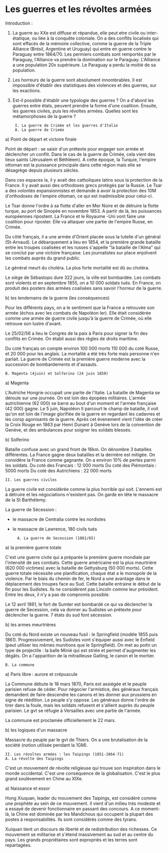 # Les guerres et les révoltes armées
Introduction : 

1. La guerre au XXe est diffuse et répandue, elle peut etre civile ou inter-étatique, ou liée à la conquête coloniale. On a des conflits localisés qui sont effacés de la mémoire collective, comme la guerre de la Triple Alliance (Brésil, Argentine et Uruguay) qui entre en guerre contre le Paraguay entre 1864/70. Les permiers combats sont remportés par le Paraguay, l'Alliance va prendre la domination sur le Paraguay. L'Alliance a une population 20x supérieure. Le Paraguay a perdu la moitié de sa population. 
2. Les horreurs de la guerre sont absolument innombrables. Il est impossible d'établir des statistiques des violences et des guerres, sur les exactions. 
3. Est-il possible d'établir une typologie des guerres ? On a d'abord les guerres entre états, peuvent prendre la forme d'une coalition. Ensuite, les guerres civiles, puis les révoltes armées. Quelles sont les métamorphoses de la guerre ? 

		I. La guerre de Crimée et les guerres d'Italie 
		A. La guerre de Crimée 
		
a) Point de départ et victoire finale 

Point de départ : se saisir d'un prétexte pour engager son armée et déclencher un conflit. Dans le cas de la guerre de Crimée, cela vient des lieux saints (Jérusalem et Béthléem). A cette époque, la Turquie, l'empire ottoman est la puissance principale dans cette région mais elle se désagrège depuis plusieurs siècles. 

Dans ces espaces la, il y avait des catholiques latins sous la protection de la France. Il y avait aussi des orthodoxes grecs protégés par la Russie. Le Tsar a des volontés expansionnistes et demande à avoir la protection des 10M d'orthodoxes de l'empire ottoman, ce qui est inadmissible pour celui-ci. 

Le Tsar donne l'ordre à sa flotte d'aller en Mer Noire et de détruire la flotte turque, au port de Sinopée en novembre 1853. A partir de là, les puissances européennes ripostent. La France et le Royaume -Uni vont faire une coalition pour riposter. Elle va attaquer une partie de l'empire Russe, en Crimée. 

Du côté français, il a une armée d'Orient placée sous la tutelle d'un général (St-Arnaud). Le débarquement a lieu en 1854, et la première grande bataille entre les troupes coalisées et les russes s'appelle "la bataille de l'Alma" qui se conclut par une victoire française. Les journalistes sur place enjolivent les combats auprès du grand public. 

Le général meurt du choléra. La plus forte mortalité est dû au choléra. 

Le siège de Sébastopo dure 322 jours, la ville est bombardée. Les combats sont violents et en septembre 1855, on a 10 000 soldats tués. En France, on produit des posters des armées coalisées sans savoir l'horreur de la guerre. 

b) les lendemains de la guerre (les conséquences)

Pour les différents pays, on a le sentiment que la France a retrouvée son armée (échos avec les combats de Napoléon Ier). Elle était considérée comme une armée de guerre civile jusqu'à la guerre de Crimée, où elle retrouve son lustre d'avant. 

Le 25/02/56 a lieu le Congrès de la paix à Paris pour signer la fin des conflits en Crimée. On établi aussi des règles de droits maritime. 

Du coté français on compte environ 100 000 morts 110 000 du coté Russe, et 20 000 pour les anglais. La mortalité a été très forte mais personne n'en parlait. La guerre de Crimée est la première guerre moderne avec la succession de bombardements et d'assauts. 

	B. Magenta (4juin) et Solferino (24 juin 1859)
	
a) Magenta 

L'Autriche Hongrie occupait une parite de l'Italie. La bataille de Magenta se déroule sur une journée. On est loin des épopées militaires. L'armée autrichienne (62 000) se barre au bout d'un moment et l'armée française (42 000) gagne. Le 5 juin, Napoléon II parcourt le champ de bataille, il voit qu'on est loin de l'image glorifiée de la guerre en regardant les cadavres et les corsp agonisants de la guerre. Après cet évenement vient l'idée de créer la Croix Rouge en 1863 par Henri Dunant à Genève lors de la convention de Genève, et des ambulances pour soigner les soldats blessés.

b) Solferino

Bataille confuse avec un grand front de 16km. On dénombre 3 batailles différentes. La France gagne deux batailles et la dernière est mitigée. On considère la France comme gagnante. On a environ 10% de pertes parmi les soldats. 
Du coté des Francais : 12 000 morts 
Du coté des Piémontais : 5000 morts 
Du coté des Autrichiens : 22 000 morts 

	II. Les guerres civiles 
	
La guerre civile est considérée comme la plus horrible qui soit. L'ennemi est à détruire et les négociations n'existent pas. On garde en tête le massacre de la St Barthélemy. 

La guerre de Sécession : 
- le massacre de Centralia contre les nordistes
- le massacre de Lawrence, 180 civils tués 

		A. La guerre de Secession (1861/65)

a) la première guerre totale 

C'est une guerre civile qui a préparée la première guerre mondiale par l'intensité de ses combats. Cette guerre américaine est la plus meurtrière (620 000 victimes) avec la bataille de Gettysburg (50 000 morts). Cette guerre totale nécessite une planification, chaque état a le monopole de la violence. Par le biais du chemin de fer, le Nord a une avantage dans le déplacement des troupes face au Sud. Cette bataille entraine le début de la fin pour les Sudistes. Ils ne considèrent pas Lincoln comme leur président. Entre les deux, il n'y a pas de compromis possible. 

Le 12 avril 1861, le fort de Sumter est bombardé ce qui va déclencher la guerre de Secession, cela va donner au Sudistes un prétexte pour déclencher la guerre. 7 états du sud font sécession. 

b) les armes meurtrières 

Du coté du Nord existe un nouveau fusil : le Springfield (modèle 1855 puis 1861). Progressivement, les Sudistes vont s'équiper aussi avec le Enfield (peut utiliser les mêmes munitions que le Springfield). On met au poitn un type de projectile : la balle Minié qui est striée et permet d'augmenter les dégâts. On a l'apparition de la mitrailleuse Gatling, le canon et le mortier. 

	B. La commune 
	
a) Paris libre : aurore et crépuscule 

La Commune débute le 18 mars 1870, Paris est assiégée et le peuple parisien refuse de céder. Pour négocier l'armistice, des généraux français demandent de faire descendre les canons et les donner aux prussiens en signe de réédition. Le peuple s'y oppose. Les généraux donne l'ordre de tirer dans la foule, mais les soldats refusent et s'allient auprès du peuple parisien. Le gvt se réfugie à Versailles avec une partie de l'armée. 

La commune est proclamée officiellement le 22 mars. 

b) les logiques d'un massacre 

Massacre du peuple par le gvt de Thiers. On a une brutalisation de la société (notion utilisée pendant la 1GM). 

	II. Les révoltes armées : les Taipings (1851-1864-71)
	A. La révolte des Taipings

C'est un mouvement de révolte religieuse qui trouve son inspiration dans le monde occidental. C'est une conséquence de la globalisation. C'est le plus grand soulèvement en Chine au XIXe. 

a) Naissance et essor 

Hong Xiuquan, leader du mouvement des Taipings, est considéré comme une prophète au sein de ce mouvement. Il vient d'un milieu très modeste et a essayé de devenir fonctionnaire en passant des concours. A ce moment-là, la Chine est dominée par les Mandchous qui occupent la plupart des postes à responsabilités. Ils sont considérés comme des tyrans. 

Xuiquan tient un discours de liberté et de redistribution des richesses. Ce mouvement se militarise et s'étend massivement au sud et au centre du pays. Les grands propriétaires sont expropriés et les terres sont repartagées. 